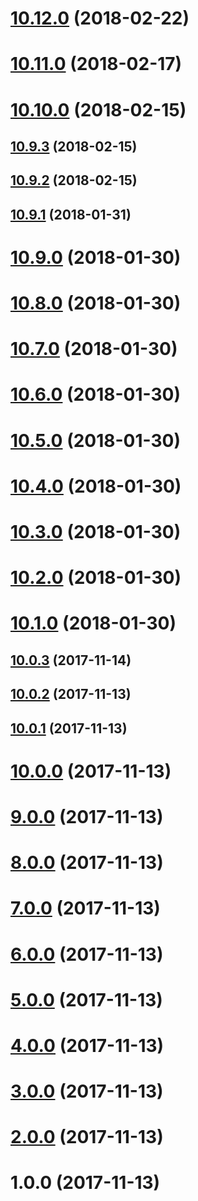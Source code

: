 <a name="10.12.0"></a>
# [10.12.0](https://github.com/harryy2510/ngx-img/compare/v10.11.0...v10.12.0) (2018-02-22)



<a name="10.11.0"></a>
# [10.11.0](https://github.com/harryy2510/ngx-img/compare/v10.10.0...v10.11.0) (2018-02-17)



<a name="10.10.0"></a>
# [10.10.0](https://github.com/harryy2510/ngx-img/compare/v10.9.3...v10.10.0) (2018-02-15)



<a name="10.9.3"></a>
## [10.9.3](https://github.com/harryy2510/ngx-img/compare/v10.9.2...v10.9.3) (2018-02-15)



<a name="10.9.2"></a>
## [10.9.2](https://github.com/harryy2510/ngx-img/compare/v10.9.1...v10.9.2) (2018-02-15)



<a name="10.9.1"></a>
## [10.9.1](https://github.com/harryy2510/ngx-img/compare/v10.9.0...v10.9.1) (2018-01-31)



<a name="10.9.0"></a>
# [10.9.0](https://github.com/harryy2510/ngx-img/compare/v10.8.0...v10.9.0) (2018-01-30)



<a name="10.8.0"></a>
# [10.8.0](https://github.com/harryy2510/ngx-img/compare/v10.7.0...v10.8.0) (2018-01-30)



<a name="10.7.0"></a>
# [10.7.0](https://github.com/harryy2510/ngx-img/compare/v10.6.0...v10.7.0) (2018-01-30)



<a name="10.6.0"></a>
# [10.6.0](https://github.com/harryy2510/ngx-img/compare/v10.5.0...v10.6.0) (2018-01-30)



<a name="10.5.0"></a>
# [10.5.0](https://github.com/harryy2510/ngx-img/compare/v10.4.0...v10.5.0) (2018-01-30)



<a name="10.4.0"></a>
# [10.4.0](https://github.com/harryy2510/ngx-img/compare/v10.3.0...v10.4.0) (2018-01-30)



<a name="10.3.0"></a>
# [10.3.0](https://github.com/harryy2510/ngx-img/compare/v10.2.0...v10.3.0) (2018-01-30)



<a name="10.2.0"></a>
# [10.2.0](https://github.com/harryy2510/ngx-img/compare/v10.1.0...v10.2.0) (2018-01-30)



<a name="10.1.0"></a>
# [10.1.0](https://github.com/harryy2510/ngx-img/compare/v10.0.3...v10.1.0) (2018-01-30)



<a name="10.0.3"></a>
## [10.0.3](https://github.com/harryy2510/ngx-img/compare/v10.0.2...v10.0.3) (2017-11-14)



<a name="10.0.2"></a>
## [10.0.2](https://github.com/harryy2510/ngx-img/compare/v10.0.1...v10.0.2) (2017-11-13)



<a name="10.0.1"></a>
## [10.0.1](https://github.com/harryy2510/ngx-img/compare/v10.0.0...v10.0.1) (2017-11-13)



<a name="10.0.0"></a>
# [10.0.0](https://github.com/harryy2510/ngx-img/compare/v9.0.0...v10.0.0) (2017-11-13)



<a name="9.0.0"></a>
# [9.0.0](https://github.com/harryy2510/ngx-img/compare/v8.0.0...v9.0.0) (2017-11-13)



<a name="8.0.0"></a>
# [8.0.0](https://github.com/harryy2510/ngx-img/compare/v7.0.0...v8.0.0) (2017-11-13)



<a name="7.0.0"></a>
# [7.0.0](https://github.com/harryy2510/ngx-img/compare/v6.0.0...v7.0.0) (2017-11-13)



<a name="6.0.0"></a>
# [6.0.0](https://github.com/harryy2510/ngx-img/compare/v5.0.0...v6.0.0) (2017-11-13)



<a name="5.0.0"></a>
# [5.0.0](https://github.com/harryy2510/ngx-img/compare/v4.0.0...v5.0.0) (2017-11-13)



<a name="4.0.0"></a>
# [4.0.0](https://github.com/harryy2510/ngx-img/compare/v3.0.0...v4.0.0) (2017-11-13)



<a name="3.0.0"></a>
# [3.0.0](https://github.com/harryy2510/ngx-img/compare/v2.0.0...v3.0.0) (2017-11-13)



<a name="2.0.0"></a>
# [2.0.0](https://github.com/harryy2510/ngx-img/compare/v1.0.0...v2.0.0) (2017-11-13)



<a name="1.0.0"></a>
# 1.0.0 (2017-11-13)




